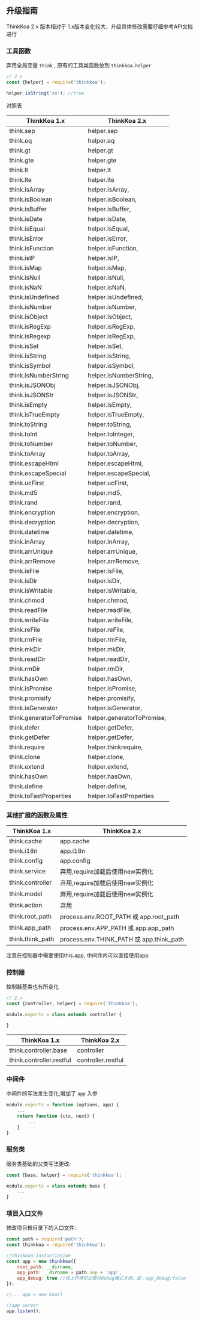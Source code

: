 ## 升级指南

ThinkKoa 2.x 版本相对于 1.x版本变化较大，升级具体修改需要仔细参考API文档进行

### 工具函数

弃用全局变量 `think` , 原有的工具类函数放到 `thinkkoa.helper`

```js
// 2.x
const {helper} = require('thinkkoa');

helper.isString('xx'); //true
```
对照表

ThinkKoa 1.x | ThinkKoa 2.x
------------- | -------------
think.sep | helper.sep
think.eq | helper.eq
think.gt | helper.gt
think.gte | helper.gte
think.lt | helper.lt
think.lte | helper.lte
think.isArray | helper.isArray,
think.isBoolean | helper.isBoolean,
think.isBuffer | helper.isBuffer,
think.isDate | helper.isDate,
think.isEqual | helper.isEqual,
think.isError | helper.isError,
think.isFunction | helper.isFunction,
think.isIP | helper.isIP,
think.isMap | helper.isMap,
think.isNull | helper.isNull,
think.isNaN | helper.isNaN,
think.isUndefined | helper.isUndefined,
think.isNumber | helper.isNumber,
think.isObject | helper.isObject,
think.isRegExp | helper.isRegExp,
think.isRegexp | helper.isRegExp,
think.isSet | helper.isSet,
think.isString | helper.isString,
think.isSymbol | helper.isSymbol,
think.isNumberString | helper.isNumberString,
think.isJSONObj | helper.isJSONObj,
think.isJSONStr | helper.isJSONStr,
think.isEmpty | helper.isEmpty,
think.isTrueEmpty | helper.isTrueEmpty,
think.toString | helper.toString,
think.toInt | helper.toInteger,
think.toNumber | helper.toNumber,
think.toArray | helper.toArray,
think.escapeHtml | helper.escapeHtml,
think.escapeSpecial | helper.escapeSpecial,
think.ucFirst | helper.ucFirst,
think.md5 | helper.md5,
think.rand | helper.rand,
think.encryption | helper.encryption,
think.decryption | helper.decryption,
think.datetime | helper.datetime,
think.inArray | helper.inArray,
think.arrUnique | helper.arrUnique,
think.arrRemove | helper.arrRemove,
think.isFile | helper.isFile,
think.isDir | helper.isDir,
think.isWritable | helper.isWritable,
think.chmod | helper.chmod,
think.readFile | helper.readFile,
think.writeFile | helper.writeFile,
think.reFile | helper.reFile,
think.rmFile | helper.rmFile,
think.mkDir | helper.mkDir,
think.readDir | helper.readDir,
think.rmDir | helper.rmDir,
think.hasOwn | helper.hasOwn,
think.isPromise | helper.isPromise,
think.promisify | helper.promisify,
think.isGenerator | helper.isGenerator,
think.generatorToPromise | helper.generatorToPromise,
think.defer | helper.getDefer,
think.getDefer | helper.getDefer,
think.require | helper.thinkrequire,
think.clone | helper.clone,
think.extend | helper.extend,
think.hasOwn | helper.hasOwn,
think.define | helper.define,
think.toFastProperties | helper.toFastProperties

### 其他扩展的函数及属性

ThinkKoa 1.x | ThinkKoa 2.x
------------- | -------------
think.cache | app.cache
think.i18n | app.i18n
think.config | app.config
think.service | 弃用,require加载后使用new实例化
think.controller | 弃用,require加载后使用new实例化
think.model | 弃用,require加载后使用new实例化
think.action | 弃用
think.root\_path | process.env.ROOT\_PATH 或 app.root\_path
think.app\_path | process.env.APP\_PATH 或 app.app\_path
think.think\_path | process.env.THINK\_PATH 或 app.think\_path

注意在控制器中需要使用this.app, 中间件内可以直接使用app

### 控制器

控制器基类也有所变化

```js
// 2.x
const {controller, helper} = require('thinkkoa');

module.exports = class extends controller {

}
```


ThinkKoa 1.x | ThinkKoa 2.x
------------- | -------------
think.controller.base | controller
think.controller.restful | controller.restful

### 中间件

中间件的写法发生变化,增加了 `app` 入参

```js
module.exports = function (options, app) {
    ...
    return function (ctx, next) {
        ...
    }
}

```

### 服务类

服务类基础的父类写法更改:

```js
const {base, helper} = require('thinkkoa');

module.exports = class extends base {
    ...
}

```

### 项目入口文件

修改项目根目录下的入口文件:

```js
const path = require('path');
const thinkkoa = require('thinkkoa');

//thinkkoa instantiation
const app = new thinkkoa({
    root_path: __dirname,
    app_path: __dirname + path.sep + 'app',
    app_debug: true //线上环境切记要将debug模式关闭，即：app_debug:false
});

//... app = new koa()

//app server
app.listen();

```